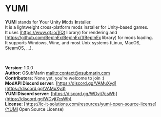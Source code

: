 # YUMI
**YUMI** stands for **Y**our **U**nity **M**ods **I**nstaller.<br>
It is a lightweight cross-platform mods installer for Unity-based games.<br>
It uses [https://www.qt.io/](Qt library) for rendering and [https://github.com/BepInEx/BepInEx/](BepInEx library) for mods loading.<br>
It supports Windows, Wine, and most Unix systems (Linux, MacOS, SteamOS, ...).<br>
<br><br>

**Version:** 1.0.0<br>
**Author:** OSubMarin [mailto:contact@osubmarin.com](contact@osubmarin.com)<br>
**Contributors:** None yet, you're welcome to join :)<br>
**ModAPI Discord server:** [https://discord.gg/VAMuXyd](https://discord.gg/VAMuXyd)<br>
**YUMI Discord server:** [https://discord.gg/WDvjt7csWh](https://discord.gg/WDvjt7csWh)<br>
**License:** [https://lc-it-solutions.com/resources/yumi-open-source-license](YUMI Open Source License)<br>
<br><br>
